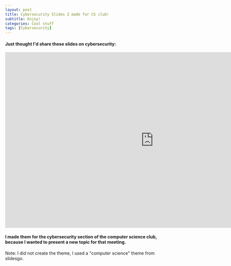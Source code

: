 ```yaml
---
layout: post
title: Cybersecurity Slides I made for CS club!
subtitle: Enjoy!
categories: Cool stuff
tags: [Cybersecurity]
---
```

#### Just thought I'd share these slides on cybersecurity:


<iframe src="https://docs.google.com/presentation/d/e/2PACX-1vSzzgjdWkDXbX_A8-mR2sW5krX_Ilp3cGD70hgr5rQ5EoSbaAtvE-h6hZOd68OsukmW0ezOcn52UpgO/embed?start=false&loop=false&delayms=3000" frameborder="0" width="960" height="569" allowfullscreen="true" mozallowfullscreen="true" webkitallowfullscreen="true"></iframe>


#### I made them for the cybersecurity section of the computer science club, because I wanted to present a new topic for that meeting.

Note: I did not create the theme, I used a "computer science" theme from slidesgo.